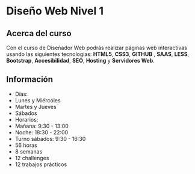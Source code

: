 # Diseño Web Nivel 1

## Acerca del curso

Con el curso de Diseñador Web podrás realizar páginas web interactivas usando las siguientes tecnologias: **HTML5**, **CSS3**, **GITHUB** , **SAAS**, **LESS**, **Bootstrap**, **Accesibilidad**, **SEO**, **Hosting** y **Servidores Web**.


## Información
* Días:
 * Lunes y Miércoles
 * Martes y Jueves 
 * Sábados
* Horarios:
 * Mañana: 9:30 - 13:00
 * Noche: 18:30 - 22:00
 * Turno sábados: 9:30 - 16:30
* 56 horas
* 8 semanas
* 12 challenges
* 12 trabajos prácticos
